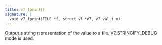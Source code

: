 ```yaml
---
title: v7 fprint()
signature: |
  void v7_fprint(FILE *f, struct v7 *v7, v7_val_t v);
---
```


Output a string representation of the value to a file.
V7_STRINGIFY_DEBUG mode is used. 

